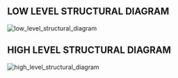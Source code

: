 ## LOW LEVEL STRUCTURAL DIAGRAM

![low_level_structural_diagram](https://user-images.githubusercontent.com/42571912/160990614-c670b4f5-cb56-4d79-8b84-6a96975826ce.PNG)

## HIGH LEVEL STRUCTURAL DIAGRAM

![high_level_structural_diagram](https://user-images.githubusercontent.com/42571912/160990636-7df409fc-d8e1-4ce3-a49c-31b771572367.PNG)
